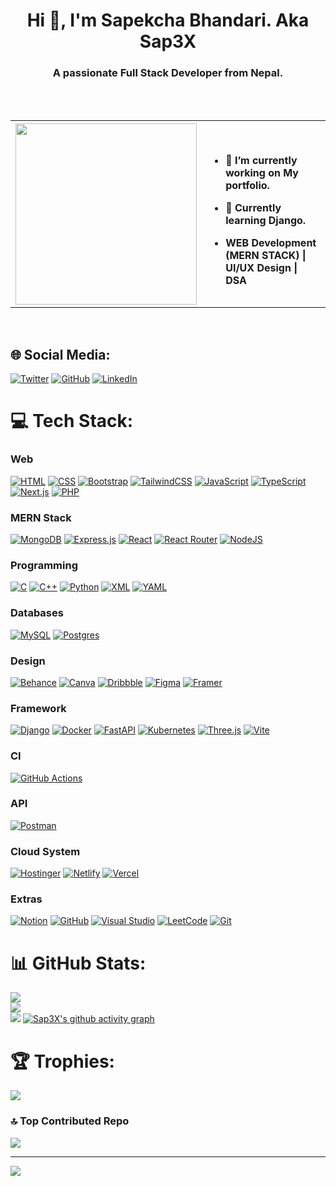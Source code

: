 <h1 align="center">Hi 👋, I'm Sapekcha Bhandari. Aka Sap3X</h1>
<h3 align="center">A passionate Full Stack Developer from Nepal.</h3>

<br><br>
<table align="center" cellspacing="0" cellpadding="0" style="border: none;">
    <tr>
        <th>
            <img align='left' src="https://media.giphy.com/media/M9gbBd9nbDrOTu1Mqx/giphy.gif" width="290">
        </th>
<th align='left'>
<br>


- 🔭 I’m currently working on My portfolio.
            
- 🌱 Currently learning Django.

- WEB Development (MERN STACK) | UI/UX Design | DSA 

</th>
    </tr>
</table>
<br>

## 🌐 Social Media:
[![Twitter](https://img.shields.io/badge/Twitter-%231DA1F2.svg?style=for-the-badge&logo=Twitter&logoColor=white)](https://x.com/_Sap3x_)
[![GitHub](https://img.shields.io/badge/GitHub-%23121011.svg?style=for-the-badge&logo=github&logoColor=white)](https://github.com/Sap3X)
[![LinkedIn](https://custom-icon-badges.demolab.com/badge/LinkedIn-0A66C2.svg?style=for-the-badge&logo=linkedin-white&logoColor=fff)](https://linkedin.com/in/sapekcha-bhandari)


# 💻 Tech Stack:
### Web
[![HTML](https://img.shields.io/badge/HTML-%23E34F26.svg?style=for-the-badge&logo=html5&logoColor=white)](#)
[![CSS](https://img.shields.io/badge/CSS-639.svg?style=for-the-badge&logo=css&logoColor=fff)](#)
[![Bootstrap](https://img.shields.io/badge/Bootstrap-7952B3.svg?style=for-the-badge&logo=bootstrap&logoColor=fff)](#)
[![TailwindCSS](https://img.shields.io/badge/Tailwind%20CSS-%2338B2AC.svg?style=for-the-badge&logo=tailwind-css&logoColor=white)](#)
[![JavaScript](https://img.shields.io/badge/JavaScript-F7DF1E.svg?style=for-the-badge&logo=javascript&logoColor=000)](#)
[![TypeScript](https://img.shields.io/badge/TypeScript-3178C6.svg?style=for-the-badge&logo=typescript&logoColor=fff)](#)
[![Next.js](https://img.shields.io/badge/Next.js-black.svg?style=for-the-badge&logo=next.js&logoColor=white)](#)
[![PHP](https://img.shields.io/badge/php-%23777BB4.svg?style=for-the-badge&logo=php&logoColor=white)](#)

### MERN Stack
[![MongoDB](https://img.shields.io/badge/MongoDB-%234ea94b.svg?style=for-the-badge&logo=mongodb&logoColor=white)](#)
[![Express.js](https://img.shields.io/badge/Express.js-%23404d59.svg?style=for-the-badge&logo=express&logoColor=%2361DAFB)](#)
[![React](https://img.shields.io/badge/React-%2320232a.svg?style=for-the-badge&logo=react&logoColor=%2361DAFB)](#)
[![React Router](https://img.shields.io/badge/React_Router-CA4245.svg?style=for-the-badge&logo=react-router&logoColor=white)](#)
[![NodeJS](https://img.shields.io/badge/Node.js-6DA55F.svg?style=for-the-badge&logo=node.js&logoColor=white)](#)

### Programming
[![C](https://img.shields.io/badge/C-00599C.svg?style=for-the-badge&logo=c&logoColor=white)](#)
[![C++](https://img.shields.io/badge/C++-%2300599C.svg?style=for-the-badge&logo=c%2B%2B&logoColor=white)](#)
[![Python](https://img.shields.io/badge/Python-3776AB.svg?style=for-the-badge&logo=python&logoColor=fff)](#)
[![XML](https://img.shields.io/badge/XML-767C52.svg?style=for-the-badge&logo=xml&logoColor=fff)](#)
[![YAML](https://img.shields.io/badge/YAML-CB171E.svg?style=for-the-badge&logo=yaml&logoColor=fff)](#)

### Databases
[![MySQL](https://img.shields.io/badge/mysql-%2300f.svg?style=for-the-badge&logo=mysql&logoColor=white)](#)
[![Postgres](https://img.shields.io/badge/Postgres-%23316192.svg?style=for-the-badge&logo=postgresql&logoColor=white)](#)

### Design
[![Behance](https://img.shields.io/badge/Behance-0054F7.svg?style=for-the-badge&logo=behance&logoColor=white)](#)
[![Canva](https://img.shields.io/badge/Canva-%2300C4CC.svg?style=for-the-badge&logo=Canva&logoColor=white)](#)
[![Dribbble](https://img.shields.io/badge/Dribbble-EA4C89.svg?style=for-the-badge&logo=dribbble&logoColor=white)](#)
[![Figma](https://img.shields.io/badge/Figma-F24E1E.svg?style=for-the-badge&logo=figma&logoColor=white)](#)
[![Framer](https://img.shields.io/badge/Framer-05F.svg?style=for-the-badge&logo=framer&logoColor=fff)](#)

### Framework
[![Django](https://img.shields.io/badge/Django-%23092E20.svg?style=for-the-badge&logo=django&logoColor=white)](#)
[![Docker](https://img.shields.io/badge/Docker-2496ED.svg?style=for-the-badge&logo=docker&logoColor=fff)](#)
[![FastAPI](https://img.shields.io/badge/FastAPI-009485.svg?style=for-the-badge&logo=fastapi&logoColor=white)](#)
[![Kubernetes](https://img.shields.io/badge/Kubernetes-326CE5.svg?style=for-the-badge&logo=kubernetes&logoColor=fff)](#)
[![Three.js](https://img.shields.io/badge/Three.js-000.svg?style=for-the-badge&logo=threedotjs&logoColor=fff)](#)
[![Vite](https://img.shields.io/badge/Vite-646CFF.svg?style=for-the-badge&logo=vite&logoColor=fff)](#)

### CI
[![GitHub Actions](https://img.shields.io/badge/GitHub_Actions-2088FF.svg?style=for-the-badge&logo=github-actions&logoColor=white)](#)

### API
[![Postman](https://img.shields.io/badge/Postman-FF6C37.svg?style=for-the-badge&logo=postman&logoColor=white)](#)

### Cloud System
[![Hostinger](https://img.shields.io/badge/Hostinger-673DE6.svg?style=for-the-badge&logo=hostinger&logoColor=fff)](#)
[![Netlify](https://img.shields.io/badge/Netlify-%23000000.svg?style=for-the-badge&logo=netlify&logoColor=#00C7B7)](#)
[![Vercel](https://img.shields.io/badge/Vercel-%23000000.svg?style=for-the-badge&logo=vercel&logoColor=white)](#)

### Extras
[![Notion](https://img.shields.io/badge/Notion-000.svg?style=for-the-badge&logo=notion&logoColor=fff)](#)
[![GitHub](https://img.shields.io/badge/github-%23121011.svg?style=for-the-badge&logo=github&logoColor=white)](#)
[![Visual Studio](https://img.shields.io/badge/Visual%20Studio-5C2D91.svg?style=for-the-badge&logo=visual-studio&logoColor=white)](#)
[![LeetCode](https://img.shields.io/badge/LeetCode-000000.svg?style=for-the-badge&logo=LeetCode&logoColor=#d16c06)](#)
[![Git](https://img.shields.io/badge/Git-F05032.svg?style=for-the-badge&logo=git&logoColor=fff)](#)

# 📊 GitHub Stats:
![](https://github-readme-stats.vercel.app/api?username=Sap3X&theme=dark&hide_border=false&include_all_commits=false&count_private=false)<br/>
![](https://github-readme-streak-stats.herokuapp.com/?user=Sap3X&theme=dark&hide_border=false)<br/>
![](https://github-readme-stats.vercel.app/api/top-langs/?username=Sap3X&theme=dark&hide_border=false&include_all_commits=false&count_private=false&layout=compact)
[![Sap3X's github activity graph](https://github-readme-activity-graph.vercel.app/graph?username=Sap3X&theme=react-dark)](https://github.com/Sap3X/github-readme-activity-graph)


# 🏆 Trophies:
![](https://github-profile-trophy.vercel.app/?username=sap3x)<br>


### 🔝 Top Contributed Repo
![](https://github-contributor-stats.vercel.app/api?username=Sap3X&limit=5&theme=tokyonight&combine_all_yearly_contributions=true)


------
[![](https://visitcount.itsvg.in/api?id=Sap3X&icon=0&color=0)](https://visitcount.itsvg.in)
